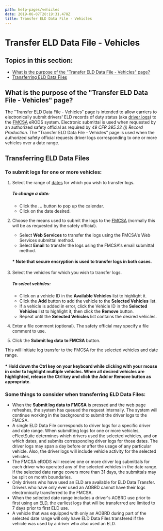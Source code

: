 ```yaml
---
path: help-pages/vehicles
date: 2019-06-07T20:19:31.478Z
title: Transfer ELD Data File - Vehicles
---
```

# Transfer ELD Data File - Vehicles

## Topics in this section:

*   [What is the purpose of the "Transfer ELD Data File - Vehicles" page?](#A)
*   [Transferring ELD Data Files](#B)

## What is the purpose of the "Transfer ELD Data File - Vehicles" page?

The "Transfer ELD Data File - Vehicles" page is intended to allow carriers to electronically submit drivers' ELD records of duty status (aka [driver logs](https://app.qa.efleetsuite.com/eFleetSuite/Help/ViewLog.aspx)) to the [FMCSA](https://app.qa.efleetsuite.com/eFleetSuite/Help/Glossary.aspx) eRODS system. Electronic submittal is used when requested by an authorized safety official as required by _49 CFR 395.22 (j) Record Production_. The "Transfer ELD Data File - Vehicles" page is used when the authorized safety official requests driver logs corresponding to one or more vehicles over a date range.

## Transferring ELD Data Files

### To submit logs for one or more vehicles:

1.  Select the range of [dates](https://app.qa.efleetsuite.com/eFleetSuite/Help/FAQ_General.aspx#A.5) for which you wish to transfer logs.

    ##### To change a date:

    *   Click the **...** button to pop up the calendar.
    *   Click on the date desired.
2.  Choose the means used to submit the logs to the [FMCSA](https://app.qa.efleetsuite.com/eFleetSuite/Help/Glossary.aspx) (normally this will be as requested by the safety official).
    *   Select **Web Services** to transfer the logs using the FMCSA's Web Services submittal method.
    *   Select **Email** to transfer the logs using the FMCSA's email submittal method.

    #### * Note that secure encryption is used to transfer logs in both cases.

3.  Select the vehicles for which you wish to transfer logs.

    ##### To select vehicles:

    *   Click on a vehicle ID in the **Available Vehicles** list to highlight it.
    *   Click the **Add** button to add the vehicle to the **Selected Vehicles** list.
    *   If a vehicle is added in error, click the Vehicle ID in the **Selected Vehicles** list to highlight it, then click the **Remove** button.
    *   Repeat until the **Selected Vehicles** list contains the desired vehicles.
4.  Enter a file comment (optional). The safety official may specify a file comment to use.
5.  Click the **Submit log data to FMCSA** button.

This will initiate log transfer to the FMCSA for the selected vehicles and date range.

#### * Hold down the Ctrl key on your keyboard while clicking with your mouse in order to highlight multiple vehicles. When all desired vehicles are highlighted, release the Ctrl key and click the **Add** or **Remove** button as appropriate.

### Some things to consider when transferring ELD Data Files:

*   When the **Submit log data to FMCSA** is pressed and the web page refreshes, the system has queued the request internally. The system will continue working in the background to submit the driver logs to the FMCSA.
*   A single ELD Data File corresponds to driver logs for a specific driver and date range. When submitting logs for one or more vehicles, eFleetSuite determines which drivers used the selected vehicles, and on which dates, and submits corresponding driver logs for those dates. The driver logs may span a day before or after the usage of any particular vehicle. Also, the driver logs will include vehicle activity for the selected vehicles.
*   The FMCSA eRODS will receive one or more driver log submittals for each driver who operated any of the selected vehicles in the date range. If the selected date range covers more than 31 days, the submittals may be split on month boundaries.
*   Only drivers who have used an ELD are available for ELD Data Transfer. Drivers who have only ever used an AOBRD cannot have their logs electronically transferred to the FMCSA.
*   When the selected date range includes a driver's AOBRD use prior to first using an ELD, the earliest logs that will be transferred are limited to 7 days prior to first ELD use.
*   A vehicle that was equipped with only an AOBRD during part of the selected date range will only have ELD Data Files transfered if the vehicle was used by a driver who also used an ELD.
